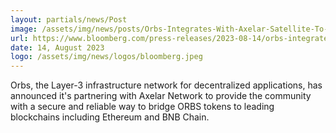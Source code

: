 ```yaml
---
layout: partials/news/Post
image: /assets/img/news/posts/Orbs-Integrates-With-Axelar-Satellite-To-Enable-Cross-Chain-Token-Swaps-Across-5-Blockchains.jpg
url: https://www.bloomberg.com/press-releases/2023-08-14/orbs-integrates-with-axelar-satellite-to-enable-cross-chain-token-swaps-across-5-blockchains
date: 14, August 2023
logo: /assets/img/news/logos/bloomberg.jpeg
---
```


Orbs, the Layer-3 infrastructure network for decentralized applications, has announced it's partnering with Axelar Network to provide the community with a secure and reliable way to bridge ORBS tokens to leading blockchains including Ethereum and BNB Chain.
